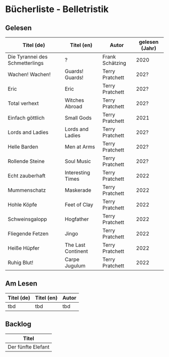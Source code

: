 # Bücherliste - Belletristik

## Gelesen

| Titel (de)                            | Titel (en)        | Autor | gelesen (Jahr) |
| --- | --- | --- | --- |
| Die Tyrannei des Schmetterlings       | ?                 | Frank Schätzing | 2020 |
| Wachen! Wachen!                       | Guards! Guards!   | Terry Pratchett | 202? |
| Eric                                  | Eric              | Terry Pratchett | 202? |
| Total verhext                         | Witches Abroad    | Terry Pratchett | 202? |
| Einfach göttlich                      | Small Gods        | Terry Pratchett | 2021 |
| Lords and Ladies                      | Lords and Ladies  | Terry Pratchett | 202? |
| Helle Barden                          | Men at Arms       | Terry Pratchett | 202? |
| Rollende Steine                       | Soul Music        | Terry Pratchett | 202? |
| Echt zauberhaft                       | Interesting Times | Terry Pratchett | 2022 |
| Mummenschatz                          | Maskerade         | Terry Pratchett | 2022 |
| Hohle Köpfe                           | Feet of Clay      | Terry Pratchett | 2022 |
| Schweinsgalopp                        | Hogfather         | Terry Pratchett | 2022 |
| Fliegende Fetzen                      | Jingo             | Terry Pratchett | 2022 |
| Heiße Hüpfer                          | The Last Continent | Terry Pratchett | 2022 |
| Ruhig Blut!                           | Carpe Jugulum     | Terry Pratchett | 2022 |


## Am Lesen


| Titel (de) | Titel (en) | Autor |
| --- | --- | --- |
| tbd | tbd | tbd |

## Backlog


| Titel |
| --- |
| Der fünfte Elefant |